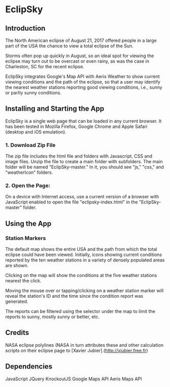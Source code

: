 # EclipSky

## Introduction
The North American eclipse of August 21, 2017 offered people in a large part of the USA the chance to view a total eclipse of the Sun.

Storms often pop up quickly in August, so an ideal spot for viewing the eclipse may turn out to be overcast or even rainy, as was the case in Charleston, SC for the recent eclipse.

EclipSky integrates Google's Map API with Aeris Weather to show current viewing conditions and the path of the eclipse, so that a user may identify the nearest weather stations reporting good viewing conditions, i.e., sunny or partly sunny conditions.

## Installing and Starting the App
EclipSky is a single web page that can be loaded in any current browser. It has been tested in Mozilla Firefox, Google Chrome and Apple Safari (desktop and iOS emulation).

### 1. Download Zip File
The zip file includes the html file and folders with Javascript, CSS and image files. Unzip the file to create a main folder with subfolders. The main folder will be named "EclipSky-master." In it, you should see "js," "css," and "weatherIcon" folders.

### 2. Open the Page:
On a device with Internet access, use a current version of a browser with JavaScript enabled to open the file "eclipsky-index.html" in the "EclipSky-master" folder.

## Using the App
### Station Markers
The default map shows the entire USA and the path from which the total eclipse could have been viewed. Initially, icons showing current conditions reported by the ten weather stations in a variety of densely populated areas are shown.

Clicking on the map will show the conditions at the five weather stations nearest the click.

Moving the mouse over or tapping/clicking on a weather station marker will reveal the station's ID and the time since the condition report was generated.

The reports can be filtered using the selector under the map to limit the reports to sunny, mostly sunny or better, etc.

## Credits
NASA eclipse polylines (NASA in turn attributes these and other calculation scripts on their eclipse page to [Xavier Jubier].(http://xjubier.free.fr)

## Dependencies
JavaScript
JQuery
KnockoutJS
Google Maps API
Aeris Maps API
